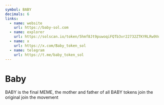 ```yaml
---
symbol: BABY
decimals: 6
links:
  - name: website
    url: https://baby-sol.com
  - name: explorer
    url: https://solscan.io/token/5hmf8Jt9puwoqiFQTb3vr22732ZTKYRLRw9Vo7tN3rcz
  - name: x
    url: https://x.com/Baby_token_sol
  - name: telegram
    url: https://t.me/baby_token_sol
---
```


# Baby

BABY is the final MEME, the mother and father of all BABY tokens join the original join the movement

